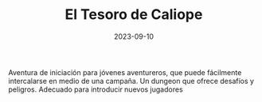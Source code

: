 ﻿---
title: El Tesoro de Caliope
summary: Primera aventura (esperemos de muchas) de la joven autora Caliope Iparraguirre, que tutorizada por su padre, nos muestra su opera prima.
authors:
  - Caliope Iparraguirre
  - Joseba Iparraguirre
date: 2023-09-10
type: post
categories:
- Comunidad
tags:
- Oneshot
- Dungeon
- Iniciacion
minlevels: "1"
maxlevels: "2"
prices: gratis
session: "1"
mincharacters: "3"
maxcharacters: "5"
eval:  no oficial
cover: "el-tesoro-de-caliope.jpg"
download: "el-tesoro-de-caliope.pdf"
moreinfo: ""
license: "OGL"
draft: false
---
Aventura de iniciación para jóvenes aventureros, que puede fácilmente intercalarse en medio de una campaña.
Un dungeon que ofrece desafíos y peligros. Adecuado para introducir nuevos jugadores